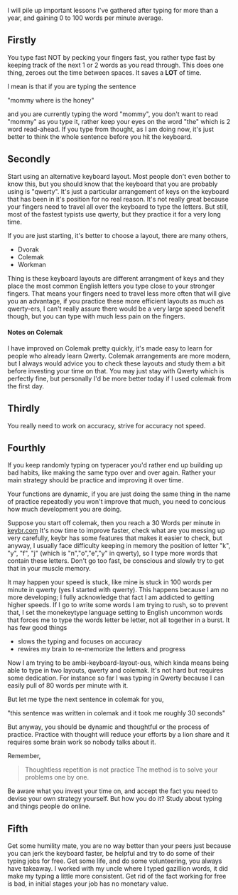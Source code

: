 

I will pile up important lessons I've gathered after typing for more than a year, and gaining 0 to 100 words per minute average.

## Firstly 
You type fast NOT by pecking your fingers fast, you rather type fast by keeping track of the next 1 or 2 words as you read through. This does one thing, zeroes out the time between spaces. It saves a **LOT** of time.

I mean is that if you are typing the sentence

"mommy where is the honey"

and you are currently typing the word "mommy", you don't want to read "mommy" as you type it, rather keep your eyes on the word "the" which is 2 word read-ahead. If you type from thought, as I am doing now, it's just better to think the whole sentence before you hit the keyboard.

## Secondly 
Start using an alternative keyboard layout. Most people don't even bother to know this, but you should know that the keyboard that you are probably using is "qwerty". It's just a particular arrangement of keys on the keyboard that has been in it's position for no real reason. It's not really great because your fingers need to travel all over the keyboard to type the letters. But still, most of the fastest typists use qwerty, but they practice it for a very long time.

If you are just starting, it's better to choose a layout, there are many others,

- Dvorak
- Colemak
- Workman

Thing is these keyboard layouts are different arrangment of keys and they place the most common English letters you type close to your stronger fingers. That means your fingers need to travel less more often that will give you an advantage, if you practice these more efficient layouts as much as qwerty-ers, I can't really assure there would be a very large speed benefit though, but you can type with much less pain on the fingers.

#### Notes on Colemak
I have improved on Colemak pretty quickly, it's made easy to learn for people who already learn Qwerty. Colemak arrangements are more modern, but I always would advice you to check these layouts and study them a bit before investing your time on that. You may just stay with Qwerty which is perfectly fine, but personally I'd be more better today if I used colemak from the first day.

## Thirdly
You really need to work on accuracy, strive for accuracy not speed. 


## Fourthly
If you keep randomly typing on typeracer you'd rather end up building up bad habits, like making the same typo over and over again. Rather your main strategy should be practice and improving it over time.

Your functions are dynamic, if you are just doing the same thing in the name of practice repeatedly you won't improve that much, you need to concious how much development you are doing.

Suppose you start off colemak, then you reach a 30 Words per minute in [keybr.com](https://l.facebook.com/l.php?u=http%3A%2F%2Fkeybr.com%2F%3Ffbclid%3DIwAR2Xzd0if8iDJRRYV4efY4vjo8qGQtrI4PKzBmp778LHsJ561lPlrRG7RZk&h=AT22YVKboF4TyjNF-zgA4LPnKZnmW5dPWZfJYk-ob8lUHbpDKJHgLNc4kUTwP2BZG07VfVdm20RAThB29vot865ukomg5iJ-hDPIvyFGjK6oVltKttT-dfEQgxrT&__tn__=-UK-R&c[0]=AT0ueHNWB8qTTSNqcIXVhu3oYyqbTKtAUid6-_rST0DcC5rbmdCQoM1MzMBXSogBxdmcUAdweKkRbCO3nXNz6uyIFCvdnvLMhEk-8-ioiCul6UjzxlXGzMbZTeVdSh4_G03DLhDpMrFZSDzCLIk) It's now time to improve faster, check what are you messing up very carefully, keybr has some features that makes it easier to check, but anyway, I usually face difficulty keeping in memory the position of letter "k", "y", "f", "j" (which is "n","o","e","y" in qwerty), so I type more words that contain these letters. Don't go too fast, be conscious and slowly try to get that in your muscle memory.

It may happen your speed is stuck, like mine is stuck in 100 words per minute in qwerty (yes I started with qwerty). This happens because I am no more developing; I fully acknowledge that fact I am addicted to getting higher speeds. If I go to write some words I am trying to rush, so to prevent that, I set the monekeytype language setting to English uncommon words that forces me to type the words letter be letter, not all together in a burst. It has few good things

- slows the typing and focuses on accuracy
- rewires my brain to re-memorize the letters and progress

Now I am trying to be ambi-keyboard-layout-ous, which kinda means being able to type in two layouts, qwerty and colemak. It's not hard but requires some dedication. For instance so far I was typing in Qwerty because I can easily pull of 80 words per minute with it.

But let me type the next sentence in colemak for you,

"this sentence was written in colemak and it took me roughly 30 seconds"

But anyway, you should be dynamic and thoughtful or the process of practice. Practice with thought will reduce your efforts by a lion share and it requires some brain work so nobody talks about it.

Remember,

> Thoughtless repetition is not practice
> The method is to solve your problems one by one.

Be aware what you invest your time on, and accept the fact you need to devise your own strategy yourself. But how you do it? Study about typing and things people do online.

## Fifth 
Get some humility mate, you are no way better than your peers just because you can jerk the keyboard faster, be helpful and try to do some of their typing jobs for free. Get some life, and do some volunteering, you always have takeaway. I worked with my uncle where I typed gazillion words, it did make my typing a little more consistent. Get rid of the fact working for free is bad, in initial stages your job has no monetary value. 
